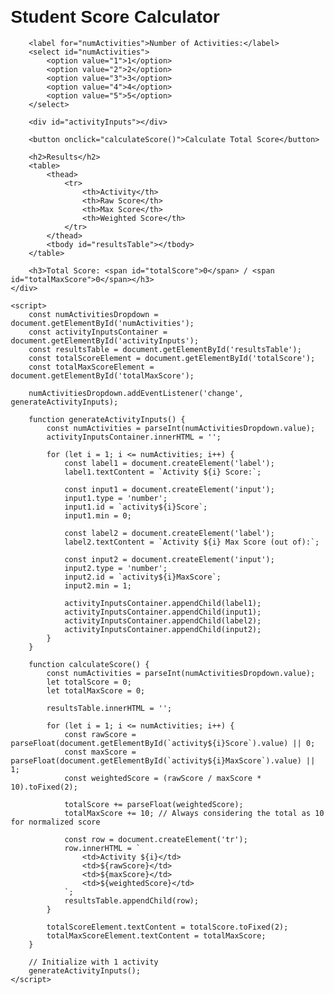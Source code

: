 <!DOCTYPE html>
<html lang="en">
<head>
    <meta charset="UTF-8">
    <meta name="viewport" content="width=device-width, initial-scale=1.0">
    <title>Student Score Calculator</title>
    <style>
        body {
            font-family: Arial, sans-serif;
            margin: 20px;
        }
        .container {
            max-width: 600px;
            margin: 0 auto;
        }
        label, input, button, select {
            margin: 10px 0;
            display: block;
            width: 100%;
        }
        table {
            width: 100%;
            border-collapse: collapse;
            margin-top: 20px;
        }
        table, th, td {
            border: 1px solid #ccc;
        }
        th, td {
            padding: 8px;
            text-align: center;
        }
    </style>
</head>
<body>
    <div class="container">
        <h1>Student Score Calculator</h1>

        <label for="numActivities">Number of Activities:</label>
        <select id="numActivities">
            <option value="1">1</option>
            <option value="2">2</option>
            <option value="3">3</option>
            <option value="4">4</option>
            <option value="5">5</option>
        </select>

        <div id="activityInputs"></div>

        <button onclick="calculateScore()">Calculate Total Score</button>

        <h2>Results</h2>
        <table>
            <thead>
                <tr>
                    <th>Activity</th>
                    <th>Raw Score</th>
                    <th>Max Score</th>
                    <th>Weighted Score</th>
                </tr>
            </thead>
            <tbody id="resultsTable"></tbody>
        </table>

        <h3>Total Score: <span id="totalScore">0</span> / <span id="totalMaxScore">0</span></h3>
    </div>

    <script>
        const numActivitiesDropdown = document.getElementById('numActivities');
        const activityInputsContainer = document.getElementById('activityInputs');
        const resultsTable = document.getElementById('resultsTable');
        const totalScoreElement = document.getElementById('totalScore');
        const totalMaxScoreElement = document.getElementById('totalMaxScore');

        numActivitiesDropdown.addEventListener('change', generateActivityInputs);

        function generateActivityInputs() {
            const numActivities = parseInt(numActivitiesDropdown.value);
            activityInputsContainer.innerHTML = '';

            for (let i = 1; i <= numActivities; i++) {
                const label1 = document.createElement('label');
                label1.textContent = `Activity ${i} Score:`;

                const input1 = document.createElement('input');
                input1.type = 'number';
                input1.id = `activity${i}Score`;
                input1.min = 0;

                const label2 = document.createElement('label');
                label2.textContent = `Activity ${i} Max Score (out of):`;

                const input2 = document.createElement('input');
                input2.type = 'number';
                input2.id = `activity${i}MaxScore`;
                input2.min = 1;

                activityInputsContainer.appendChild(label1);
                activityInputsContainer.appendChild(input1);
                activityInputsContainer.appendChild(label2);
                activityInputsContainer.appendChild(input2);
            }
        }

        function calculateScore() {
            const numActivities = parseInt(numActivitiesDropdown.value);
            let totalScore = 0;
            let totalMaxScore = 0;

            resultsTable.innerHTML = '';

            for (let i = 1; i <= numActivities; i++) {
                const rawScore = parseFloat(document.getElementById(`activity${i}Score`).value) || 0;
                const maxScore = parseFloat(document.getElementById(`activity${i}MaxScore`).value) || 1;
                const weightedScore = (rawScore / maxScore * 10).toFixed(2);

                totalScore += parseFloat(weightedScore);
                totalMaxScore += 10; // Always considering the total as 10 for normalized score

                const row = document.createElement('tr');
                row.innerHTML = `
                    <td>Activity ${i}</td>
                    <td>${rawScore}</td>
                    <td>${maxScore}</td>
                    <td>${weightedScore}</td>
                `;
                resultsTable.appendChild(row);
            }

            totalScoreElement.textContent = totalScore.toFixed(2);
            totalMaxScoreElement.textContent = totalMaxScore;
        }

        // Initialize with 1 activity
        generateActivityInputs();
    </script>
</body>
</html>
